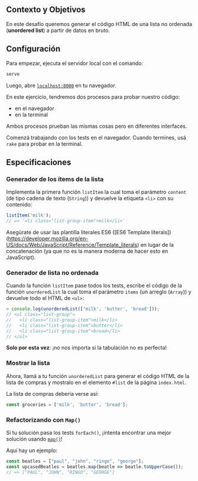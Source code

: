 ## Contexto y Objetivos

En este desafío queremos generar el código HTML de una lista no ordenada (**unordered list**) a partir de datos en bruto.

## Configuración

Para empezar, ejecuta el servidor local con el comando:

```bash
serve
```

Luego, abre [`localhost:8000`](http://localhost:8000) en tu navegador.

En este ejercicio, tendremos dos procesos para probar nuestro código:
- en el navegador
- en la terminal

Ambos procesos prueban las mismas cosas pero en diferentes interfaces.

Comenzá trabajando con los tests en el navegador. Cuando termines, usá `rake` para probar en la terminal.

## Especificaciones

### Generador de los ítems de la lista

Implementa la primera función `listItem` la cual toma el parámetro `content` (de tipo cadena de texto (`String`)) y devuelve la etiqueta `<li>` con su contenido:

```js
listItem('milk');
// => '<li class="list-group-item">milk</li>'
```

Asegúrate de usar las plantilla literales ES6 ([ES6 Template literals])(https://developer.mozilla.org/en-US/docs/Web/JavaScript/Reference/Template_literals) en lugar de la concatenación (ya que no es la manera moderna de hacer esto en JavaScript).

### Generador de lista no ordenada

Cuando la función `listItem` pase todos los tests, escribe el código de la función `unorderedList` la cual toma el parámetro `items` (un arreglo (`Array`)) y devuelve todo el HTML de `<ul>`:

```js
> console.log(unorderedList(['milk', 'butter', 'bread']));
// <ul class="list-group">
//   <li class="list-group-item">milk</li>
//   <li class="list-group-item">butter</li>
//   <li class="list-group-item">bread</li>
// </ul>
```

**Solo por esta vez**: ¡no nos importa si la tabulación no es perfecta!

### Mostrar la lista

Ahora, llamá a tu función `unorderedList` para generar el código HTML de la lista de compras y mostralo en el elemento `#list` de la página `index.html`.

La lista de compras debería verse así:
```js
const groceries = ['milk', 'butter', 'bread'];
```

### Refactorizando con `Map()`

Si tu solución pasa los tests `forEach()`, ¡intenta encontrar una mejor solución usando [`map()`](https://developer.mozilla.org/en-US/docs/Web/JavaScript/Reference/Global_Objects/Array/map)!

Aquí hay un ejemplo:

```js
const beatles = ["paul", "john", "ringo", "george"];
const upcasedBeatles = beatles.map(beatle => beatle.toUpperCase());
// => ["PAUL", "JOHN", "RINGO", "GEORGE"]
```
